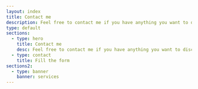 ```yaml
---
layout: index
title: Contact me
description: Feel free to contact me if you have anything you want to discuss. I'm always eager to receive new messages and would love to connect with you!
type: default
sections:
  - type: hero
    title: Contact me
    desc: Feel free to contact me if you have anything you want to discuss. I'm always eager to receive new messages and would love to connect with you!
  - type: contact
    title: Fill the form
sections2:
  - type: banner
    banner: services
---
```

